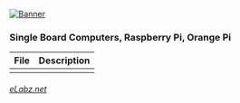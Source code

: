 [![Banner](http://elabz.net/banner.png)](http://eLabz.net)
### Single Board Computers, Raspberry Pi, Orange Pi

| File | Description |
|------|-------------|
|  |  |

###### [eLabz.net](https://elabz.net)
